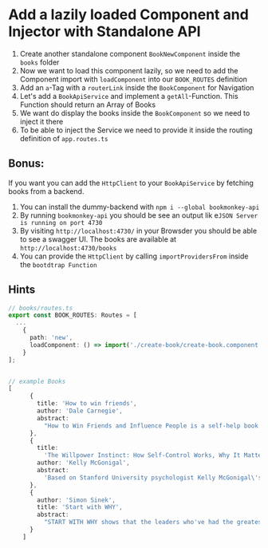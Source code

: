 # Add a lazily loaded Component and Injector with Standalone API
1. Create another standalone component `BookNewComponent` inside the `books` folder
2. Now we want to load this component lazily, so we need to add the Component import with `loadComponent` into our `BOOK_ROUTES` definition
3. Add an `a`-Tag with a `routerLink` inside the `BookComponent` for Navigation
4. Let's add a `BookApiService` and implement a `getAll`-Function. This Function should return an Array of Books
5. We want do display the books inside the `BookComponent` so we need to inject it there
6. To be able to inject the Service we need to provide it inside the routing definition of `app.routes.ts`

## Bonus:

If you want you can add the `HttpClient` to your `BookApiService` by fetching books from a backend.
1. You can install the dummy-backend with `npm i --global bookmonkey-api`
2. By running `bookmonkey-api` you should be see an output lik e`JSON Server is running on port 4730`
3. By visiting `http://localhost:4730/` in your Browsder you should be able to see a swagger UI. The books are available at `http://localhost:4730/books`
4. You can provide the `HttpClient` by calling `importProvidersFrom` inside the `bootdtrap Function`

## Hints

```typescript
// books/routes.ts
export const BOOK_ROUTES: Routes = [
  ...
    {
      path: 'new', 
      loadComponent: () => import('./create-book/create-book.component').then(m => m.CreateBookComponent)
    }
];


// example Books
[
      {
        title: 'How to win friends',
        author: 'Dale Carnegie',
        abstract:
          "How to Win Friends and Influence People is a self-help book written by Dale Carnegie, published in 1936. Over 30 million copies have been sold worldwide, making it one of the best-selling books of all time. In 2011, it was number 19 on Time Magazine's list of the 100 most influential books."
      },
      {
        title:
          'The Willpower Instinct: How Self-Control Works, Why It Matters, and What You Can Do to Get More of It',
        author: 'Kelly McGonigal',
        abstract:
          'Based on Stanford University psychologist Kelly McGonigal\'s wildly popular course "The Science of Willpower," The Willpower Instinct is the first book to explain the new science of self-control and how it can be harnessed to improve our health, happiness, and productivity'
      },
      {
        author: 'Simon Sinek',
        title: 'Start with WHY',
        abstract:
          "START WITH WHY shows that the leaders who've had the greatest influence in the world all think, act, and communicate the same way -- and it's the opposite of what everyone else does. Sinek calls this powerful idea The Golden Circle, and it provides a framework upon which organizations can be built, movements can be led, and people can be inspired. And it all starts with WHY."
      }
    ]
```


